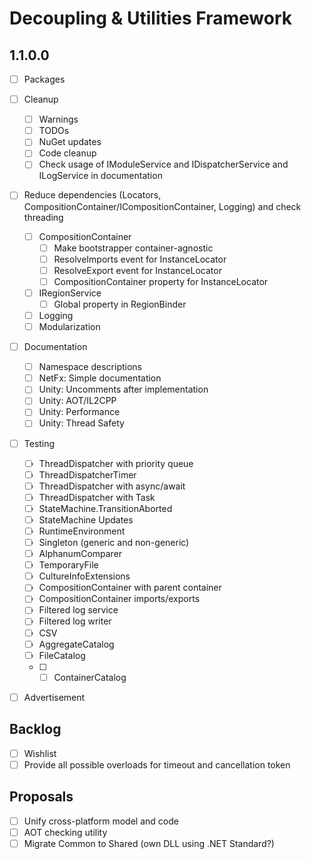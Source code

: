 # Decoupling & Utilities Framework

## 1.1.0.0

- [ ] Packages
- [ ] Cleanup
  - [ ] Warnings
  - [ ] TODOs
  - [ ] NuGet updates
  - [ ] Code cleanup
  - [ ] Check usage of IModuleService and IDispatcherService and ILogService in documentation
- [ ] Reduce dependencies (Locators, CompositionContainer/ICompositionContainer, Logging) and check threading
  - [ ] CompositionContainer
    - [ ] Make bootstrapper container-agnostic
    - [ ] ResolveImports event for InstanceLocator
    - [ ] ResolveExport event for InstanceLocator
    - [ ] CompositionContainer property for InstanceLocator
  - [ ] IRegionService
    - [ ] Global property in RegionBinder
  - [ ] Logging
  - [ ] Modularization
- [ ] Documentation
  - [ ] Namespace descriptions
  - [ ] NetFx: Simple documentation
  - [ ] Unity: Uncomments after implementation
  - [ ] Unity: AOT/IL2CPP
  - [ ] Unity: Performance
  - [ ] Unity: Thread Safety
- [ ] Testing
  - [ ] ThreadDispatcher with priority queue
  - [ ] ThreadDispatcherTimer
  - [ ] ThreadDispatcher with async/await
  - [ ] ThreadDispatcher with Task
  - [ ] StateMachine.TransitionAborted
  - [ ] StateMachine Updates
  - [ ] RuntimeEnvironment
  - [ ] Singleton (generic and non-generic)
  - [ ] AlphanumComparer
  - [ ] TemporaryFile
  - [ ] CultureInfoExtensions
  - [ ] CompositionContainer with parent container
  - [ ] CompositionContainer imports/exports
  - [ ] Filtered log service
  - [ ] Filtered log writer
  - [ ] CSV
  - [ ] AggregateCatalog
  - [ ] FileCatalog
  - [ ] - [ ] ContainerCatalog
- [ ] Advertisement


## Backlog

- [ ] Wishlist
- [ ] Provide all possible overloads for timeout and cancellation token

## Proposals

- [ ] Unify cross-platform model and code
- [ ] AOT checking utility
- [ ] Migrate Common to Shared (own DLL using .NET Standard?)
